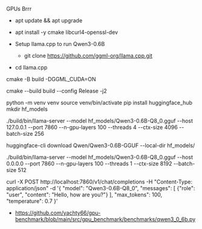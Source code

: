 GPUs Brrr
- apt update && apt upgrade
- apt install -y cmake libcurl4-openssl-dev

- Setup llama.cpp to run Qwen3-0.6B
  - git clone https://github.com/ggml-org/llama.cpp.git
- cd llama.cpp

cmake -B build -DGGML_CUDA=ON

cmake --build build --config Release -j2


python -m venv venv
source venv/bin/activate
pip install huggingface_hub
mkdir hf_models 

./build/bin/llama-server --model hf_models/Qwen3-0.6B-Q8_0.gguf --host 127.0.0.1 --port 7860 --n-gpu-layers 100 --threads 4 --ctx-size 4096 --batch-size 256


huggingface-cli download Qwen/Qwen3-0.6B-GGUF --local-dir hf_models/

./build/bin/llama-server   --model hf_models/Qwen3-0.6B-Q8_0.gguf    --host 0.0.0.0   --port 7860   --n-gpu-layers 100   --threads 1   --ctx-size 8192   --batch-size 512

curl -X POST http://localhost:7860/v1/chat/completions -H "Content-Type: application/json" -d '{ "model": "Qwen3-0.6B-Q8_0", "messages": [ {"role": "user", "content": "Hello, how are you?"} ], "max_tokens": 100, "temperature": 0.7 }'


- https://github.com/yachty66/gpu-benchmark/blob/main/src/gpu_benchmark/benchmarks/qwen3_0_6b.py